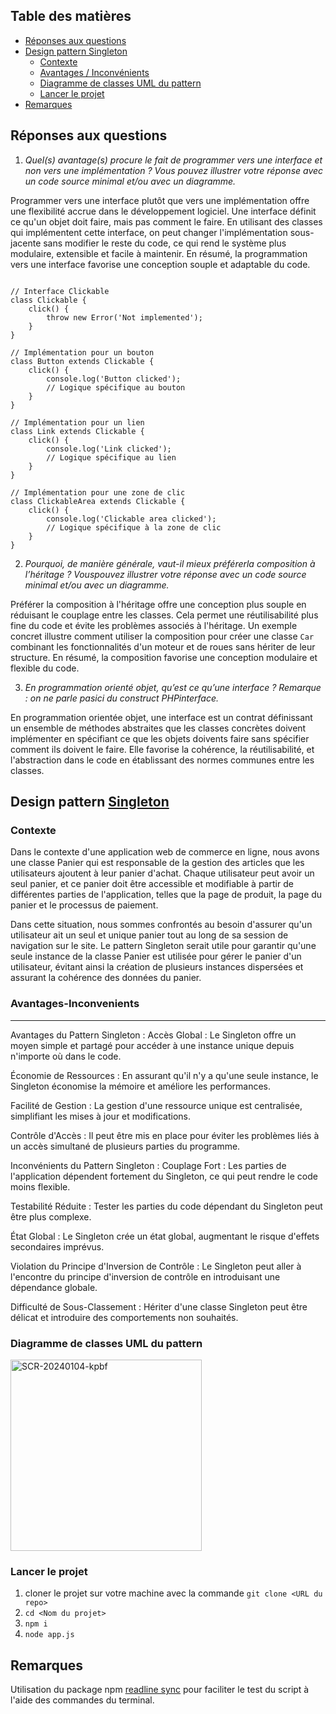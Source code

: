 ## Table des matières

- [Réponses aux questions](#réponses-aux-questions)
- [Design pattern Singleton](#design-pattern-singleton)
  - [Contexte](#contexte)
  - [Avantages / Inconvénients](#avantages-inconvenients)
  - [Diagramme de classes UML du pattern](#diagramme-de-classes-uml-du-pattern)
  - [Lancer le projet](#lancer-le-projet)
- [Remarques](#remarques)
## Réponses aux questions

1. _Quel(s) avantage(s) procure le fait de programmer vers une interface et non vers une implémentation ? Vous pouvez illustrer votre réponse avec un code source minimal et/ou avec un diagramme._

Programmer vers une interface plutôt que vers une implémentation offre une flexibilité accrue dans le développement logiciel. Une interface définit ce qu'un objet doit faire, mais pas comment le faire. En utilisant des classes qui implémentent cette interface, on peut changer l'implémentation sous-jacente sans modifier le reste du code, ce qui rend le système plus modulaire, extensible et facile à maintenir. En résumé, la programmation vers une interface favorise une conception souple et adaptable du code.


```

// Interface Clickable
class Clickable {
    click() {
        throw new Error('Not implemented');
    }
}

// Implémentation pour un bouton
class Button extends Clickable {
    click() {
        console.log('Button clicked');
        // Logique spécifique au bouton
    }
}

// Implémentation pour un lien
class Link extends Clickable {
    click() {
        console.log('Link clicked');
        // Logique spécifique au lien
    }
}

// Implémentation pour une zone de clic
class ClickableArea extends Clickable {
    click() {
        console.log('Clickable area clicked');
        // Logique spécifique à la zone de clic
    }
}
```

2. _Pourquoi, de manière générale, vaut-il mieux préférerla composition à l’héritage ? Vouspouvez illustrer votre réponse avec un code source minimal et/ou avec un diagramme._

Préférer la composition à l'héritage offre une conception plus souple en réduisant le couplage entre les classes. Cela permet une réutilisabilité plus fine du code et évite les problèmes associés à l'héritage. Un exemple concret illustre comment utiliser la composition pour créer une classe `Car` combinant les fonctionnalités d'un moteur et de roues sans hériter de leur structure. En résumé, la composition favorise une conception modulaire et flexible du code.

3. _En programmation orienté objet, qu’est ce qu’une interface ? Remarque : on ne parle pasici du construct PHPinterface._


En programmation orientée objet, une interface est un contrat définissant un ensemble de méthodes abstraites que les classes concrètes doivent implémenter en spécifiant ce que les objets doivents faire sans spécifier comment ils doivent le faire. Elle favorise la cohérence, la réutilisabilité, et l'abstraction dans le code en établissant des normes communes entre les classes.

## Design pattern [Singleton](https://refactoring.guru/fr/design-patterns/singleton)

    
### Contexte

    
Dans le contexte d'une application web de commerce en ligne, nous avons une classe Panier qui est responsable de la gestion des articles que les utilisateurs ajoutent à leur panier d'achat. Chaque utilisateur peut avoir un seul panier, et ce panier doit être accessible et modifiable à partir de différentes parties de l'application, telles que la page de produit, la page du panier et le processus de paiement.

Dans cette situation, nous sommes confrontés au besoin d'assurer qu'un utilisateur ait un seul et unique panier tout au long de sa session de navigation sur le site. Le pattern Singleton serait utile pour garantir qu'une seule instance de la classe Panier est utilisée pour gérer le panier d'un utilisateur, évitant ainsi la création de plusieurs instances dispersées et assurant la cohérence des données du panier.
   
   
### Avantages-Inconvenients
---


Avantages du Pattern Singleton :
Accès Global : Le Singleton offre un moyen simple et partagé pour accéder à une instance unique depuis n'importe où dans le code.

Économie de Ressources : En assurant qu'il n'y a qu'une seule instance, le Singleton économise la mémoire et améliore les performances.

Facilité de Gestion : La gestion d'une ressource unique est centralisée, simplifiant les mises à jour et modifications.

Contrôle d'Accès : Il peut être mis en place pour éviter les problèmes liés à un accès simultané de plusieurs parties du programme.

Inconvénients du Pattern Singleton :
Couplage Fort : Les parties de l'application dépendent fortement du Singleton, ce qui peut rendre le code moins flexible.

Testabilité Réduite : Tester les parties du code dépendant du Singleton peut être plus complexe.

État Global : Le Singleton crée un état global, augmentant le risque d'effets secondaires imprévus.

Violation du Principe d'Inversion de Contrôle : Le Singleton peut aller à l'encontre du principe d'inversion de contrôle en introduisant une dépendance globale.

Difficulté de Sous-Classement : Hériter d'une classe Singleton peut être délicat et introduire des comportements non souhaités.

### Diagramme de classes UML du pattern

<img width="306" alt="SCR-20240104-kpbf" src="https://github.com/Dteeech/MDS-design-pattern/assets/100597736/18c98906-b566-435d-be67-02a44db48f41">

### Lancer le projet
  1. cloner le projet sur votre machine avec la commande `git clone <URL du repo>`
  2. `cd <Nom du projet>`
  3. `npm i`
  4. `node app.js`

## Remarques
Utilisation du package npm [readline sync](https://www.npmjs.com/package/readline-sync) pour faciliter le test du script à l'aide des commandes du terminal.
